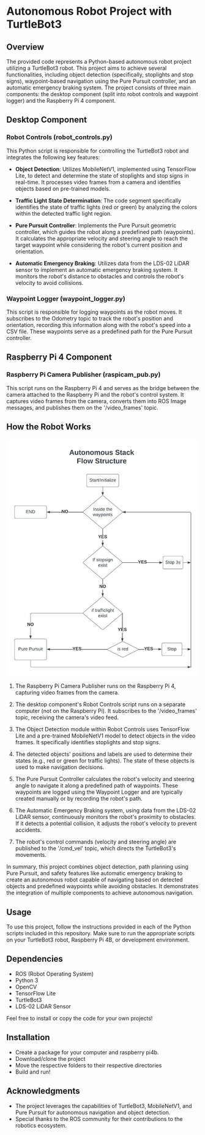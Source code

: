 # Autonomous Robot Project with TurtleBot3

## Overview

The provided code represents a Python-based autonomous robot project utilizing a TurtleBot3 robot. This project aims to achieve several functionalities, including object detection (specifically, stoplights and stop signs), waypoint-based navigation using the Pure Pursuit controller, and an automatic emergency braking system. The project consists of three main components: the desktop component (split into robot controls and waypoint logger) and the Raspberry Pi 4 component.

## Desktop Component

### Robot Controls (robot_controls.py)

This Python script is responsible for controlling the TurtleBot3 robot and integrates the following key features:

- **Object Detection**: Utilizes MobileNetV1, implemented using TensorFlow Lite, to detect and determine the state of stoplights and stop signs in real-time. It processes video frames from a camera and identifies objects based on pre-trained models.

- **Traffic Light State Determination**: The code segment specifically identifies the state of traffic lights (red or green) by analyzing the colors within the detected traffic light region.

- **Pure Pursuit Controller**: Implements the Pure Pursuit geometric controller, which guides the robot along a predefined path (waypoints). It calculates the appropriate velocity and steering angle to reach the target waypoint while considering the robot's current position and orientation.

- **Automatic Emergency Braking**: Utilizes data from the LDS-02 LiDAR sensor to implement an automatic emergency braking system. It monitors the robot's distance to obstacles and controls the robot's velocity to avoid collisions.

### Waypoint Logger (waypoint_logger.py)

This script is responsible for logging waypoints as the robot moves. It subscribes to the Odometry topic to track the robot's position and orientation, recording this information along with the robot's speed into a CSV file. These waypoints serve as a predefined path for the Pure Pursuit controller.

## Raspberry Pi 4 Component

### Raspberry Pi Camera Publisher (raspicam_pub.py)

This script runs on the Raspberry Pi 4 and serves as the bridge between the camera attached to the Raspberry Pi and the robot's control system. It captures video frames from the camera, converts them into ROS Image messages, and publishes them on the '/video_frames' topic.

## How the Robot Works

![alt text]( https://github.com/hackerjeff705/tb3_simple_autopilot_py/blob/main/burger_autonomous_stack.jpeg "Robot Flow Structure")

1. The Raspberry Pi Camera Publisher runs on the Raspberry Pi 4, capturing video frames from the camera.

2. The desktop component's Robot Controls script runs on a separate computer (not on the Raspberry Pi). It subscribes to the '/video_frames' topic, receiving the camera's video feed.

3. The Object Detection module within Robot Controls uses TensorFlow Lite and a pre-trained MobileNetV1 model to detect objects in the video frames. It specifically identifies stoplights and stop signs.

4. The detected objects' positions and labels are used to determine their states (e.g., red or green for traffic lights). The state of these objects is used to make navigation decisions.

5. The Pure Pursuit Controller calculates the robot's velocity and steering angle to navigate it along a predefined path of waypoints. These waypoints are logged using the Waypoint Logger and are typically created manually or by recording the robot's path.

6. The Automatic Emergency Braking system, using data from the LDS-02 LiDAR sensor, continuously monitors the robot's proximity to obstacles. If it detects a potential collision, it adjusts the robot's velocity to prevent accidents.

7. The robot's control commands (velocity and steering angle) are published to the '/cmd_vel' topic, which directs the TurtleBot3's movements.

In summary, this project combines object detection, path planning using Pure Pursuit, and safety features like automatic emergency braking to create an autonomous robot capable of navigating based on detected objects and predefined waypoints while avoiding obstacles. It demonstrates the integration of multiple components to achieve autonomous navigation.

## Usage

To use this project, follow the instructions provided in each of the Python scripts included in this repository. Make sure to run the appropriate scripts on your TurtleBot3 robot, Raspberry Pi 4B, or development environment.

## Dependencies

- ROS (Robot Operating System)
- Python 3
- OpenCV
- TensorFlow Lite
- TurtleBot3
- LDS-02 LiDAR Sensor

Feel free to install or copy the code for your own projects!

## Installation
* Create a package for your computer and raspberry pi4b.
* Download/clone the project
* Move the respective folders to their respective directories
* Build and run!

## Acknowledgments
- The project leverages the capabilities of TurtleBot3, MobileNetV1, and Pure Pursuit for autonomous navigation and object detection.
- Special thanks to the ROS community for their contributions to the robotics ecosystem.
